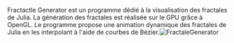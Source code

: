 Fractactle Generator est un programme dédié à la visualisation des fractales de Julia.
La génération des fractales est réalisée sur le GPU grâce à OpenGL.
Le programme propose une animation dynamique des fractales de Julia en les interpolant à l'aide de courbes de Bézier.![FractaleGenerator](https://github.com/user-attachments/assets/5f7869cf-2c44-4ba4-99f4-cc0a7d7ec3f5)
